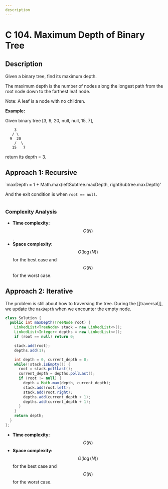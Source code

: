 ```yaml
---
description
---
```


# C 104. Maximum Depth of Binary Tree

## Description

Given a binary tree, find its maximum depth.

The maximum depth is the number of nodes along the longest path from the root node down to the farthest leaf node.

Note: A leaf is a node with no children.

**Example:**

Given binary tree [3, 9, 20, null, null, 15, 7],

```text
    3
   / \
  9  20
    /  \
   15   7

```

return its depth = 3.

## Approach 1: Recursive

`maxDepth = 1 + Math.max(leftSubtree.maxDepth, rightSubtree.maxDepth)'

And the exit condition is when `root == null`.

```java

```

### Complexity Analysis

* **Time complexity:** $$O(N)$$.
* **Space complexity:** $$O(\log(N))$$ for the best case and $$O(N)$$ for the worst case.
  
## Approach 2: Iterative

The problem is still about how to traversing the tree. During the [[traversal]], we update the
`maxDepth` when we encounter the empty node.

```java
class Solution {
  public int maxDepth(TreeNode root) {
    LinkedList<TreeNode> stack = new LinkedList<>();
    LinkedList<Integer> depths = new LinkedList<>();
    if (root == null) return 0;

    stack.add(root);
    depths.add(1);

    int depth = 0, current_depth = 0;
    while(!stack.isEmpty()) {
      root = stack.pollLast();
      current_depth = depths.pollLast();
      if (root != null) {
        depth = Math.max(depth, current_depth);
        stack.add(root.left);
        stack.add(root.right);
        depths.add(current_depth + 1);
        depths.add(current_depth + 1);
      }
    }
    return depth;
  }
};
```

* **Time complexity:** $$O(N)$$
* **Space complexity:** $$O(\log(N))$$ for the best case and $$O(N)$$ for the worst case.

